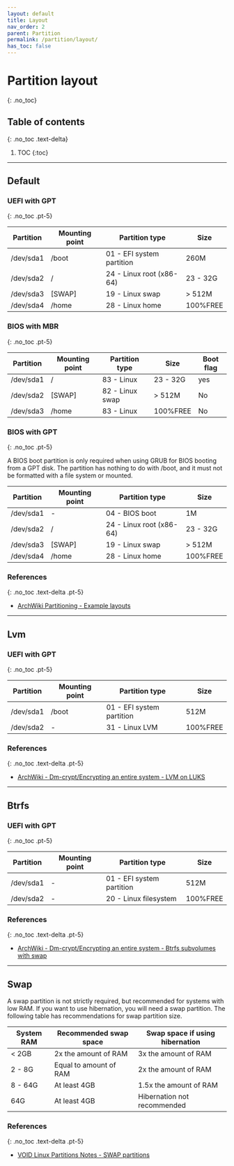 ```yaml
---
layout: default
title: Layout
nav_order: 2
parent: Partition
permalink: /partition/layout/
has_toc: false
---
```


# Partition layout
{: .no_toc}

## Table of contents
{: .no_toc .text-delta}

1. TOC
{:toc}

---

## Default

### UEFI with GPT
{: .no_toc .pt-5}

| Partition | Mounting point | Partition type            | Size     |
| --------- | -------------- | ------------------------- | -------- |
| /dev/sda1 | /boot          | 01 - EFI system partition | 260M     |
| /dev/sda2 | /              | 24 - Linux root (x86-64)  | 23 - 32G |
| /dev/sda3 | [SWAP]         | 19 - Linux swap           | > 512M   |
| /dev/sda4 | /home          | 28 - Linux home           | 100%FREE |

### BIOS with MBR
{: .no_toc .pt-5}

| Partition | Mounting point | Partition type            | Size     | Boot flag |
| --------- | -------------- | ------------------------- | -------- | --------- |
| /dev/sda1 | /              | 83 - Linux                | 23 - 32G | yes       |
| /dev/sda2 | [SWAP]         | 82 - Linux swap           | > 512M   | No        |
| /dev/sda3 | /home          | 83 - Linux                | 100%FREE | No        |

### BIOS with GPT
{: .no_toc .pt-5}

A BIOS boot partition is only required when using GRUB for BIOS booting from a GPT disk. The partition has nothing to do with /boot, and it must not be formatted with a file system or mounted.

| Partition | Mounting point | Partition type            | Size     |
| --------- | -------------- | ------------------------- | -------- |
| /dev/sda1 | -              | 04 - BIOS boot            | 1M       |
| /dev/sda2 | /              | 24 - Linux root (x86-64)  | 23 - 32G |
| /dev/sda3 | [SWAP]         | 19 - Linux swap           | > 512M   |
| /dev/sda4 | /home          | 28 - Linux home           | 100%FREE |

### References
{: .no_toc .text-delta .pt-5}

- [ArchWiki Partitioning - Example layouts](https://wiki.archlinux.org/index.php/Partitioning#Example_layouts)

---

## Lvm

### UEFI with GPT
{: .no_toc .pt-5}

| Partition | Mounting point | Partition type            | Size     |
| --------- | -------------- | ------------------------- | -------- |
| /dev/sda1 | /boot          | 01 - EFI system partition | 512M     |
| /dev/sda2 | -              | 31 - Linux LVM            | 100%FREE |

### References
{: .no_toc .text-delta .pt-5}

- [ArchWiki - Dm-crypt/Encrypting an entire system - LVM on LUKS](https://wiki.archlinux.org/index.php/Dm-crypt/Encrypting_an_entire_system#LVM_on_LUKS)

---

## Btrfs

### UEFI with GPT
{: .no_toc .pt-5}

| Partition | Mounting point | Partition type            | Size     |
| --------- | -------------- |-------------------------- | -------- |
| /dev/sda1 | -              | 01 - EFI system partition | 512M     |
| /dev/sda2 | -              | 20 - Linux filesystem     | 100%FREE |

### References
{: .no_toc .text-delta .pt-5}

- [ArchWiki - Dm-crypt/Encrypting an entire system - Btrfs subvolumes with swap](https://wiki.archlinux.org/index.php/Dm-crypt/Encrypting_an_entire_system#Btrfs_subvolumes_with_swap)

---

## Swap

A swap partition is not strictly required, but recommended for systems with low RAM. If you want to use hibernation, you will need a swap partition. The following table has recommendations for swap partition size.

| System RAM | Recommended swap space | Swap space if using hibernation |
| ---------- | ---------------------- | ------------------------------- |
| < 2GB      | 2x the amount of RAM   | 3x the amount of RAM            |
| 2 - 8G     | Equal to amount of RAM | 2x the amount of RAM            |
| 8 - 64G    | At least 4GB           | 1.5x the amount of RAM          |
| 64G        | At least 4GB           | Hibernation not recommended     |

### References
{: .no_toc .text-delta .pt-5}

- [VOID Linux Partitions Notes - SWAP partitions](https://docs.voidlinux.org/installation/live-images/partitions.html#swap-partitions)
